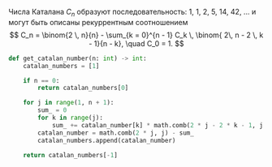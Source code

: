 Числа Каталана $C_n$ образуют последовательность: 1, 1, 2, 5, 14, 42, ... и могут быть описаны рекуррентным соотношением
$$
C_n = \binom{2 \, n}{n} - \sum_{k = 0}^{n - 1} C_k \, \binom{ 2\, n - 2 \, k - 1}{n - k}, \quad C_0 = 1.
$$
```python
def get_catalan_number(n: int) -> int:
    catalan_numbers = [1]

    if n == 0:
        return catalan_numbers[0]

    for j in range(1, n + 1):
        sum_ = 0
        for k in range(j):
            sum_ += catalan_number[k] * math.comb(2 * j - 2 * k - 1, j - k)
        catalan_number = math.comb(2 * j, j) - sum_
        catalan_numbers.append(catalan_number)

    return catalan_numbers[-1]
```